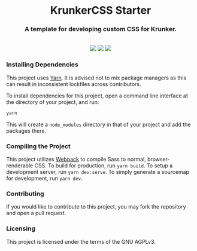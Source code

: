 <h1 align="center">KrunkerCSS Starter</h1>

<h3 align="center">A template for developing custom CSS for Krunker.</h3>
<br>

<div align="center">
    <img src="https://img.shields.io/github/v/release/DamienVesper/KrunkerCSSStarter?style=for-the-badge&color=d442f5b">
    <img src="https://img.shields.io/github/contributors/DamienVesper/KrunkerCSSStarter?style=for-the-badge&color=d442f5">
    <img src="https://img.shields.io/github/languages/code-size/DamienVesper/KrunkerCSSStarter?style=for-the-badge&color=d442f5">
</div>

### Installing Dependencies
This project uses [Yarn](https://yarnpkg.com). It is advised not to mix package managers as this can result in inconsistent lockfiles across contributors.

To install dependencies for this project, open a command line interface at the directory of your project, and run:
```sh
yarn
```

This will create a `node_modules` directory in that of your project and add the packages there.

### Compiling the Project
This project utilizes [Webpack](https://webpack.js.org) to compile Sass to normal, browser-renderable CSS. To build for production, run `yarn build`. To setup a development server, run `yarn dev:serve`. To simply generate a sourcemap for development, run `yarn dev`.

### Contributing
If you would like to contribute to this project, you may fork the repository and open a pull request.

### Licensing
This project is licensed under the terms of the GNU AGPLv3.
